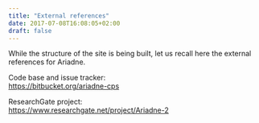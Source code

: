 ```yaml
---
title: "External references"
date: 2017-07-08T16:08:05+02:00
draft: false
---
```


While the structure of the site is being built, let us recall here the external references for Ariadne.

Code base and issue tracker:<br>
https://bitbucket.org/ariadne-cps

ResearchGate project:<br>
https://www.researchgate.net/project/Ariadne-2

